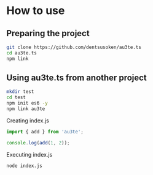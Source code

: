 # How to use

## Preparing the project
```bash
git clone https://github.com/dentsusoken/au3te.ts
cd au3te.ts
npm link
```

## Using au3te.ts from another project

```bash
mkdir test
cd test
npm init es6 -y
npm link au3te
```

Creating index.js

```javascript
import { add } from 'au3te';

console.log(add(1, 2));
```

Executing index.js

```bash
node index.js
```

